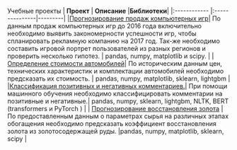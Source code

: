 Учебные проекты
| **Проект**  | **Описание**  |**Библиотеки**|
|:------------ |:---------------|---------|
|[Прогнозирование продаж компьютерных игр](https://github.com/mamban1997/educational-projects/tree/main/Forecasting_sales_of_computer_games "Перейти")| По данным продаж компьютерных игр до 2016 года включительно необходимо выявить закономерности успешности игр, чтобы спланировать рекламную компанию на 2017 год. Так-же необходимо составить игровой портрет пользователей из разных регионов и проверить несколько гипотез. | pandas, numpy, matplotlib и scipy. |
| [Определение стоимости автомобилей](https://github.com/mamban1997/educational-projects/tree/main/Determining_the_cost_of_cars "Перейти")| По историческим данным цен, технических характеристик и комплектации автомобилей необходимо предсказать их стоимость. | pandas, numpy, matplotlib, sklearn, lightgbm   |
|[Классификация позитивных и негативных комментариев.](https://github.com/mamban1997/educational-projects/tree/main/Classification_of_positive_and_negative_comments "Перейти")| При помощи машинного обучения необходимо классифицировать комментарии на позитивные и негативные.| pandas, numpy, sklearn, lightgbm, NLTK, BERT (transformers и PyTorch )    |
| [Прогнозирование восстановления золота](https://github.com/mamban1997/educational-projects/tree/main/Forecasting_gold_recovery "Перейти") | По предоставленным данным о параметрах сырья на различных этапах обогащения необходимо предсказать коэффициент восстановления золота из золотосодержащей руды. |pandas, numpy, matplotlib, sklearn, scipy |
